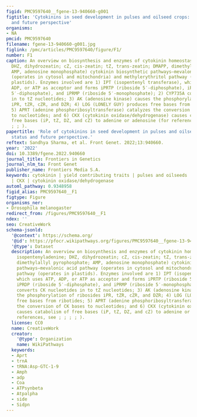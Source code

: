 ```yaml
---
figid: PMC9597640__fgene-13-940660-g001
figtitle: 'Cytokinins in seed development in pulses and oilseed crops: Current status
  and future perspective'
organisms:
- NA
pmcid: PMC9597640
filename: fgene-13-940660-g001.jpg
figlink: /pmc/articles/PMC9597640/figure/F1/
number: F1
caption: An overview on biosynthesis and enzymes of cytokinin homeostasis (iP, isopentenyladenine;
  DHZ, dihydrozeatin; cZ, cis-zeatin; tZ, trans-zeatin; DMAPP, dimethylallyl pyrophosphate;
  AMP, adenosine monophosphate) cytokinin biosynthetic pathways—mevalonic acid pathway
  (operates in cytosol and mitochondria) and methylerythritol pathway (operates in
  plastids). Enzymes involved are 1) IPT (isopentenyl transferase), which uses ATP,
  ADP, or ATP as acceptor and forms iPRTP (riboside 5′-diphosphate), iPRDP (riboside
  5′-diphosphate), and iPRMP (riboside 5′-monophosphate); 2) CYP735A converts CK nucleotides
  in to tZ nucleotides; 3) AK (adenosine kinase) causes the phosphorylation of ribosides
  iPR, tZR, cZR, and DZR; 4) LOG (LONELY GUY) produces free bases from ribotides;
  5) APRT (adenine phosphoribosyltransferase) catalyzes the conversion of CK bases
  to nucleotides; and 6) CKX (cytokinin oxidase/dehydrogenase) causes catabolism of
  free bases (iP, tZ, DZ, and cZ) to adenine or adenosine (for references, see ; ;
  ; ; ).
papertitle: 'Role of cytokinins in seed development in pulses and oilseed crops: Current
  status and future perspective.'
reftext: Sandhya Sharma, et al. Front Genet. 2022;13:940660.
year: '2022'
doi: 10.3389/fgene.2022.940660
journal_title: Frontiers in Genetics
journal_nlm_ta: Front Genet
publisher_name: Frontiers Media S.A.
keywords: cytokinin | yield contributing traits | pulses and oilseeds | seed development
  | CKX | cytokinin oxidase/dehydrogenase
automl_pathway: 0.9348958
figid_alias: PMC9597640__F1
figtype: Figure
organisms_ner:
- Drosophila melanogaster
redirect_from: /figures/PMC9597640__F1
ndex: ''
seo: CreativeWork
schema-jsonld:
  '@context': https://schema.org/
  '@id': https://pfocr.wikipathways.org/figures/PMC9597640__fgene-13-940660-g001.html
  '@type': Dataset
  description: An overview on biosynthesis and enzymes of cytokinin homeostasis (iP,
    isopentenyladenine; DHZ, dihydrozeatin; cZ, cis-zeatin; tZ, trans-zeatin; DMAPP,
    dimethylallyl pyrophosphate; AMP, adenosine monophosphate) cytokinin biosynthetic
    pathways—mevalonic acid pathway (operates in cytosol and mitochondria) and methylerythritol
    pathway (operates in plastids). Enzymes involved are 1) IPT (isopentenyl transferase),
    which uses ATP, ADP, or ATP as acceptor and forms iPRTP (riboside 5′-diphosphate),
    iPRDP (riboside 5′-diphosphate), and iPRMP (riboside 5′-monophosphate); 2) CYP735A
    converts CK nucleotides in to tZ nucleotides; 3) AK (adenosine kinase) causes
    the phosphorylation of ribosides iPR, tZR, cZR, and DZR; 4) LOG (LONELY GUY) produces
    free bases from ribotides; 5) APRT (adenine phosphoribosyltransferase) catalyzes
    the conversion of CK bases to nucleotides; and 6) CKX (cytokinin oxidase/dehydrogenase)
    causes catabolism of free bases (iP, tZ, DZ, and cZ) to adenine or adenosine (for
    references, see ; ; ; ; ).
  license: CC0
  name: CreativeWork
  creator:
    '@type': Organization
    name: WikiPathways
  keywords:
  - Aprt
  - trnA
  - tRNA:Asp-GTC-1-9
  - Amph
  - adp
  - Coa
  - ATPsynbeta
  - Atpalpha
  - side
  - Sidpn
---
```

